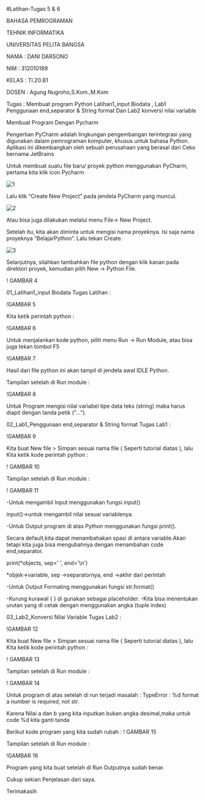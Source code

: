 #Latihan-Tugas 5 & 6

BAHASA PEMROGRAMAN

TEHNIK INFORMATIKA

UNIVERSITAS PELITA BANGSA

NAMA : DANI DARSONO

NIM : 312010189

KELAS : TI.20.B1

DOSEN : Agung Nugroho,S.Kom.,M.Kom

Tugas : Membuat program Python Latihan1_input Biodata , Lab1 Penggunaan end,separator & String format Dan Lab2 konversi nilai variable

Membuat Program Dengan Pycharm

Pengertian PyCharm adalah lingkungan pengembangan terintegrasi yang digunakan dalam pemrograman komputer, khusus untuk bahasa Python. Aplikasi ini dikembangkan oleh sebuah perusahaan yang berasal dari Ceko bernama JetBrains

Untuk membuat suatu file baru/ proyek python menggunakan PyCharm, pertama kita klik icon Pycharm

![1](https://user-images.githubusercontent.com/73014427/98116305-af702c00-1eda-11eb-97d6-09c93a3351f2.png)


Lalu klik “Create New Project” pada jendela PyCharm yang muncul.

![2](https://user-images.githubusercontent.com/73014427/98116491-ee05e680-1eda-11eb-8f2a-23731cf9faff.png)

Atau bisa juga dilakukan melalui menu File-> New Project.

Setelah itu, kita akan diminta untuk mengisi nama proyeknya. Isi saja nama proyeknya “BelajarPython”. Lalu tekan Create.

![3](https://user-images.githubusercontent.com/73014427/98116504-f3633100-1eda-11eb-95dc-20665648b437.png)

Selanjutnya, silahkan tambahkan file python dengan klik kanan pada direktori proyek, kemudian pilih New -> Python File.

! GAMBAR 4



01_Latihan1_input Biodata
Tugas Latihan :

!GAMBAR 5


Kita ketik perintah python :

!GAMBAR 6

Untuk menjalankan kode python, pilih menu Run -> Run Module, atau bisa juga tekan tombol F5

!GAMBAR 7

Hasil dari file python ini akan tampil di jendela awal IDLE Python.

Tampilan setelah di Run module :

!GAMBAR 8

Untuk Program mengisi nilai variabel tipe data teks (string) maka harus diapit dengan tanda petik ("...").



02_Lab1_Penggunaan end,separator & String format
Tugas Lab1 :

!GAMBAR 9

Kita buat New file > Simpan sesuai nama file ( Seperti tutorial diatas ), lalu Kita ketik kode perintah python :

! GAMBAR 10

Tampilan setelah di Run module :

! GAMBAR 11

-Untuk mengambil Input menggunakan fungsi input()

input()->untuk mengambil nilai sesuai variablenya.

-Untuk Output program di atas Python menggunakan fungsi print().

Secara default,kita dapat menambahakan spasi di antara variable.Akan tetapi kita juga bisa mengubahnya dengan menambahan code end,separator.

print(*objects, sep=' ', end='\n')

*objek->variable, sep ->separatornya, end ->akhir dari perintah

-Untuk Output Formating menggunakan fungsi str.format()

-Kurung kurawal { } di gunakan sebagai placeholder. -Kita bisa menentukan urutan yang di cetak dengan menggunakan angka (tuple index)

03_Lab2_Konversi Nilai Variable
Tugas Lab2 :

!GAMBAR 12

Kita buat New file > Simpan sesuai nama file ( Seperti tutorial diatas ), lalu Kita ketik kode perintah python :

! GAMBAR 13

Tampilan setelah di Run module :

! GAMBAR 14

Untuk program di atas setelah di run terjadi masalah : TypeError : %d format a number is required, not str.

Karena Nilai a dan b yang kita inputkan bukan angka desimal,maka untuk code %d kita ganti tanda


Berikut kode program yang kita sudah rubah :
! GAMBAR 15

Tampilan setelah di Run module :

!GAMBAR 16

Program yang kita buat setelah di Run Outputnya sudah benar.

Cukup sekian Penjelasan dari saya.

Terimakasih


